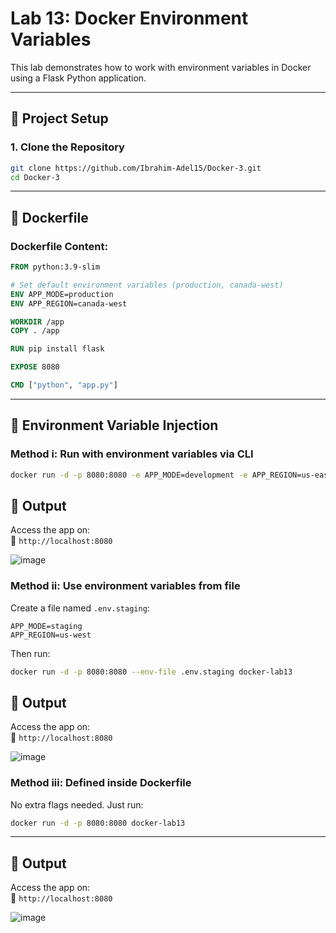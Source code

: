# Lab 13: Docker Environment Variables

This lab demonstrates how to work with environment variables in Docker using a Flask Python application.

---

## 🔧 Project Setup

### 1. Clone the Repository
```bash
git clone https://github.com/Ibrahim-Adel15/Docker-3.git
cd Docker-3
```

---

## 🐳 Dockerfile

### Dockerfile Content:
```dockerfile
FROM python:3.9-slim

# Set default environment variables (production, canada-west)
ENV APP_MODE=production
ENV APP_REGION=canada-west

WORKDIR /app
COPY . /app

RUN pip install flask

EXPOSE 8080

CMD ["python", "app.py"]
```

---

## 🧪 Environment Variable Injection

### Method i: Run with environment variables via CLI
```bash
docker run -d -p 8080:8080 -e APP_MODE=development -e APP_REGION=us-east docker-lab13
```
## 🧪 Output

Access the app on:  
📍 `http://localhost:8080`

![image](https://github.com/user-attachments/assets/11eddb32-8ea0-441b-bab4-7092e7065bcb)

### Method ii: Use environment variables from file

Create a file named `.env.staging`:
```
APP_MODE=staging
APP_REGION=us-west
```

Then run:
```bash
docker run -d -p 8080:8080 --env-file .env.staging docker-lab13
```
## 🧪 Output

Access the app on:  
📍 `http://localhost:8080`

![image](https://github.com/user-attachments/assets/fa277af2-4bbf-4c72-b628-fa58609f0304)

### Method iii: Defined inside Dockerfile

No extra flags needed. Just run:
```bash
docker run -d -p 8080:8080 docker-lab13
```

---

## 🧪 Output

Access the app on:  
📍 `http://localhost:8080`

![image](https://github.com/user-attachments/assets/d88eb98d-4ab9-451c-83f7-40d06e615ae5)

